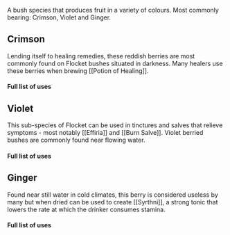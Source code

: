 A bush species that produces fruit in a variety of colours. Most commonly bearing: Crimson, Violet and Ginger.

## Crimson
Lending itself to healing remedies, these reddish berries are most commonly found on Flocket bushes situated in darkness. Many healers use these berries when brewing [[Potion of Healing]].

#### Full list of uses

## Violet
This sub-species of Flocket can be used in tinctures and salves that relieve symptoms - most notably [[Effiria]] and [[Burn Salve]]. Violet berried bushes are commonly found near flowing water.

#### Full list of uses

## Ginger
Found near still water in cold climates, this berry is considered useless by many but when dried can be used to create [[Syrthni]], a strong tonic that lowers the rate at which the drinker consumes stamina.


#### Full list of uses